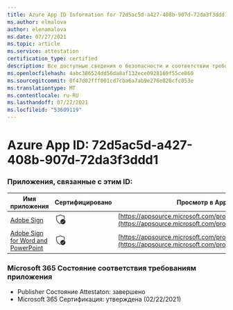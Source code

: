 ```yaml
---
title: Azure App ID Information for 72d5ac5d-a427-408b-907d-72da3f3ddd1
ms.author: elmalova
author: elenamalova
ms.date: 07/27/2021
ms.topic: article
ms.service: attestation
certification_type: certified
description: Все доступные сведения о безопасности и соответствии требованиям для 72d5ac5d-a427-408b-907d-72da3f33ddd1.
ms.openlocfilehash: 4abc386524dd56da8af132ece0928169f55ce860
ms.sourcegitcommit: 0f47d02fff001cd7cba6a7ab9e276e020cfc053e
ms.translationtype: MT
ms.contentlocale: ru-RU
ms.lasthandoff: 07/27/2021
ms.locfileid: "53609119"
---
```

# <a name="azure-app-id-72d5ac5d-a427-408b-907d-72da3f33ddd1"></a>Azure App ID: 72d5ac5d-a427-408b-907d-72da3f3ddd1


### <a name="apps-associated-with-this-id"></a>Приложения, связанные с этим ID:
| **Имя приложения** | **Сертифицировано** | **Просмотр в AppSource** |
|--------------|---------------|-----------------------|
| [Adobe Sign](https://docs.microsoft.com/microsoft-365-app-certification/forward/WA104381233) | <img alt="Certified application badge" src="../media/certified-badge.png" height="25" width="25" /> | [https://appsource.microsoft.com/product/office/WA104381233](https://appsource.microsoft.com/product/office/WA104381233) |
| [Adobe Sign for Word and PowerPoint](https://docs.microsoft.com/microsoft-365-app-certification/forward/WA104381155) | <img alt="Certified application badge" src="../media/certified-badge.png" height="25" width="25" /> | [https://appsource.microsoft.com/product/office/WA104381155](https://appsource.microsoft.com/product/office/WA104381155) |

### <a name="microsoft-365-app-compliance-status"></a>Microsoft 365 Состояние соответствия требованиям приложения
- Publisher Состояние Attestaton: завершено
- Microsoft 365 Сертификация: утверждена (02/22/2021)
